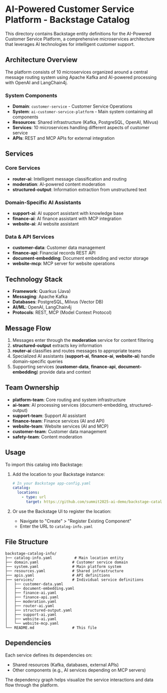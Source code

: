 # AI-Powered Customer Service Platform - Backstage Catalog

This directory contains Backstage entity definitions for the AI-Powered Customer Service Platform, a comprehensive microservices architecture that leverages AI technologies for intelligent customer support.

## Architecture Overview

The platform consists of 10 microservices organized around a central message routing system using Apache Kafka and AI-powered processing with OpenAI and LangChain4j.

### System Components

- **Domain**: `customer-service` - Customer Service Operations
- **System**: `ai-customer-service-platform` - Main system containing all components
- **Resources**: Shared infrastructure (Kafka, PostgreSQL, OpenAI, Milvus)
- **Services**: 10 microservices handling different aspects of customer service
- **APIs**: REST and MCP APIs for external integration

## Services

### Core Services
- **router-ai**: Intelligent message classification and routing
- **moderation**: AI-powered content moderation
- **structured-output**: Information extraction from unstructured text

### Domain-Specific AI Assistants
- **support-ai**: AI support assistant with knowledge base
- **finance-ai**: AI finance assistant with MCP integration
- **website-ai**: AI website assistant

### Data & API Services
- **customer-data**: Customer data management
- **finance-api**: Financial records REST API
- **document-embedding**: Document embedding and vector storage
- **website-mcp**: MCP server for website operations

## Technology Stack

- **Framework**: Quarkus (Java)
- **Messaging**: Apache Kafka
- **Databases**: PostgreSQL, Milvus (Vector DB)
- **AI/ML**: OpenAI, LangChain4j
- **Protocols**: REST, MCP (Model Context Protocol)

## Message Flow

1. Messages enter through the **moderation** service for content filtering
2. **structured-output** extracts key information
3. **router-ai** classifies and routes messages to appropriate teams
4. Specialized AI assistants (**support-ai**, **finance-ai**, **website-ai**) handle domain-specific queries
5. Supporting services (**customer-data**, **finance-api**, **document-embedding**) provide data and context

## Team Ownership

- **platform-team**: Core routing and system infrastructure
- **ai-team**: AI processing services (document-embedding, structured-output)
- **support-team**: Support AI assistant
- **finance-team**: Finance services (AI and API)
- **website-team**: Website services (AI and MCP)
- **customer-team**: Customer data management
- **safety-team**: Content moderation

## Usage

To import this catalog into Backstage:

1. Add the location to your Backstage instance:
   ```yaml
   # In your Backstage app-config.yaml
   catalog:
     locations:
       - type: url
         target: https://github.com/summit2025-ai-demo/backstage-catalog-info/blob/main/catalog-info.yaml
   ```

2. Or use the Backstage UI to register the location:
   - Navigate to "Create" > "Register Existing Component"
   - Enter the URL to `catalog-info.yaml`

## File Structure

```
backstage-catalog-info/
├── catalog-info.yaml          # Main location entity
├── domain.yaml               # Customer service domain
├── system.yaml               # Main platform system
├── resources.yaml            # Shared infrastructure
├── apis.yaml                 # API definitions
├── services/                 # Individual service definitions
│   ├── customer-data.yaml
│   ├── document-embedding.yaml
│   ├── finance-ai.yaml
│   ├── finance-api.yaml
│   ├── moderation.yaml
│   ├── router-ai.yaml
│   ├── structured-output.yaml
│   ├── support-ai.yaml
│   ├── website-ai.yaml
│   └── website-mcp.yaml
└── README.md                 # This file
```

## Dependencies

Each service defines its dependencies on:
- Shared resources (Kafka, databases, external APIs)
- Other components (e.g., AI services depending on MCP servers)

The dependency graph helps visualize the service interactions and data flow through the platform. 
